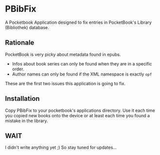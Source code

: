 # PBibFix

A Pocketbook Application designed to fix entries in PocketBook's Library (Bibliothek) database.

## Rationale

PocketBook is very picky about metadata found in epubs.

* Infos about book series can only be found when they are in a specific order.
* Author names can only be found if the XML namespace is exactly `opf`

These are the first two issues this application is going to fix.

## Installation

Copy PBibFix to your pocketbook's applications directory.
Use it each time you copied new books onto the device or at least each time
you found a mistake in the library.

## WAIT

I didn't write anything yet ;) So stay tuned for updates…
